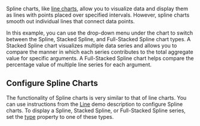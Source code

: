 Spline charts, like [line charts](/Demos/WidgetsGallery/Demo/Charts/Line/), allow you to visualize data and display them as lines with points placed over specified intervals. However, spline charts smooth out individual lines that connect data points. 
<!--split-->

In this example, you can use the drop-down menu under the chart to switch between the Spline, Stacked Spline, and Full-Stacked Spline chart types. A Stacked Spline chart visualizes multiple data series and allows you to compare the manner in which each series contributes to the total aggregate value for specific arguments. A Full-Stacked Spline chart helps compare the percentage value of multiple line series for each argument.

## Configure Spline Charts

The functionality of Spline charts is very similar to that of line charts. You can use instructions from the [Line](/Demos/WidgetsGallery/Demo/Charts/Line/) demo description to configure Spline charts. To display a Spline, Stacked Spline, or Full-Stacked Spline series, set the [type](/Documentation/ApiReference/UI_Components/dxChart/Configuration/#type) property to one of these types. 